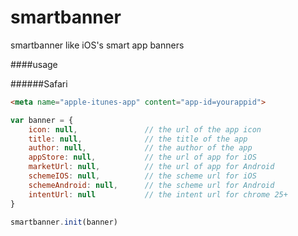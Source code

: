 smartbanner
===========

smartbanner like iOS's smart app banners 


####usage

######Safari

```html
<meta name="apple-itunes-app" content="app-id=yourappid">
```

```js
var banner = {
    icon: null,               // the url of the app icon
    title: null,              // the title of the app
    author: null,             // the author of the app
    appStore: null,           // the url of app for iOS
    marketUrl: null,          // the url of app for Android
    schemeIOS: null,          // the scheme url for iOS
    schemeAndroid: null,      // the scheme url for Android
    intentUrl: null           // the intent url for chrome 25+
}
```

```js
smartbanner.init(banner)
```

